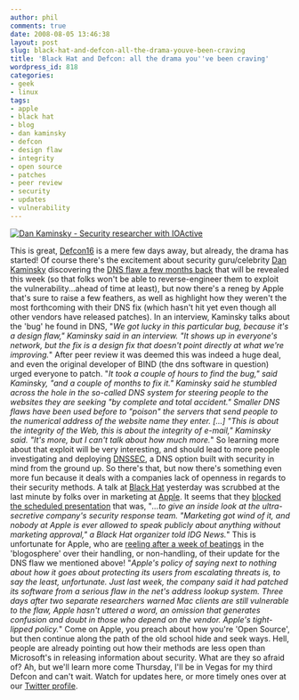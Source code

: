 ```yaml
---
author: phil
comments: true
date: 2008-08-05 13:46:38
layout: post
slug: black-hat-and-defcon-all-the-drama-youve-been-craving
title: 'Black Hat and Defcon: all the drama you''ve been craving'
wordpress_id: 818
categories:
- geek
- linux
tags:
- apple
- black hat
- blog
- dan kaminsky
- defcon
- design flaw
- integrity
- open source
- patches
- peer review
- security
- updates
- vulnerability
---
```


[![Dan Kaminsky - Security researcher with IOActive](http://www.fak3r.com/wp-content/uploads/2008/07/dan_kaminsky.jpeg)](http://fak3r.com/wp-content/uploads/2008/07/dan_kaminsky.jpeg)


This is great, [Defcon16](http://defcon.org) is a mere few days away, but already, the drama has started!  Of course there's the excitement about security guru/celebrity [Dan Kaminsky](http://fak3r.com/2007/08/02/security-researcher-dan-kaminsky/) discovering the [DNS flaw a few months back](http://latimesblogs.latimes.com/technology/2008/07/major-computer.html) that will be revealed this week (so that folks won't be able to reverse-engineer them to exploit the vulnerability...ahead of time at least), but now there's a reneg by Apple that's sure to raise a few feathers, as well as highlight how they weren't the most forthcoming with their DNS fix (which hasn't hit yet even though all other vendors have released patches).  In an interview, Kaminsky talks about the 'bug' he found in DNS, "_We got lucky in this particular bug, because it's a design flaw," Kaminsky said in an interview. "It shows up in everyone's network, but the fix is a design fix that doesn't point directly at what we're improving._"  After peer review it was deemed this was indeed a huge deal, and even the original developer of BIND (the dns software in question) urged everyone to patch.  "_It took a couple of hours to find the bug," said Kaminsky, "and a couple of months to fix it." Kaminsky said he stumbled across the hole in the so-called DNS system for steering people to the websites they are seeking "by complete and total accident." Smaller DNS flaws have been used before to "poison" the servers that send people to the numerical address of the website name they enter. [...] "This is about the integrity of the Web, this is about the integrity of e-mail," Kaminsky said. "It's more, but I can't talk about how much more._"  So learning more about that exploit will be very interesting, and should lead to more people investigating and deploying [DNSSEC](http://www.dnssec.net/), a DNS option built with security in mind from the ground up.  So there's that, but now there's something even more fun because it deals with a companies lack of openness in regards to their security methods.  A talk at [Black Hat](http://www.blackhat.com) yesterday was scrubbed at the last minute by folks over in marketing at [Apple](http://apple.com).  It seems that they [blocked the scheduled presentation](http://www.theregister.co.uk/2008/08/05/apple_nixes_black_hat_talk/) that was, "_...to give an inside look at the ultra-secretive company's security response team.  "Marketing got wind of it, and nobody at Apple is ever allowed to speak publicly about anything without marketing approval," a Black Hat organizer told IDG News._"  This is unfortunate for Apple, who are [reeling after a week of beatings](http://www.macworld.com/article/134793/2008/08/apple_dns.html?t=232) in the 'blogosphere' over their handling, or non-handling, of their update for the DNS flaw we mentioned above!  "_Apple's policy of saying next to nothing about how it goes about protecting its users from escalating threats is, to say the least, unfortunate. Just last week, the company said it had patched its software from a serious flaw in the net's address lookup system. Three days after two separate researchers warned Mac clients are still vulnerable to the flaw, Apple hasn't uttered a word, an omission that generates confusion and doubt in those who depend on the vendor. Apple's tight-lipped policy._"  Come on Apple, you preach about how you're 'Open Source', but then continue along the path of the old school hide and seek ways.  Hell, people are already pointing out how their methods are less open than Microsoft's in releasing information about security.  What are they so afraid of?  Ah, but we'll learn more come Thursday, I'll be in Vegas for my third Defcon and can't wait.  Watch for updates here, or more timely ones over at our [Twitter profile](http://twitter.com/fak3r).
